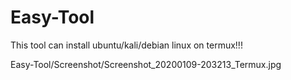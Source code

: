 # Easy-Tool
This tool can install ubuntu/kali/debian linux on termux!!!

Easy-Tool/Screenshot/Screenshot_20200109-203213_Termux.jpg
